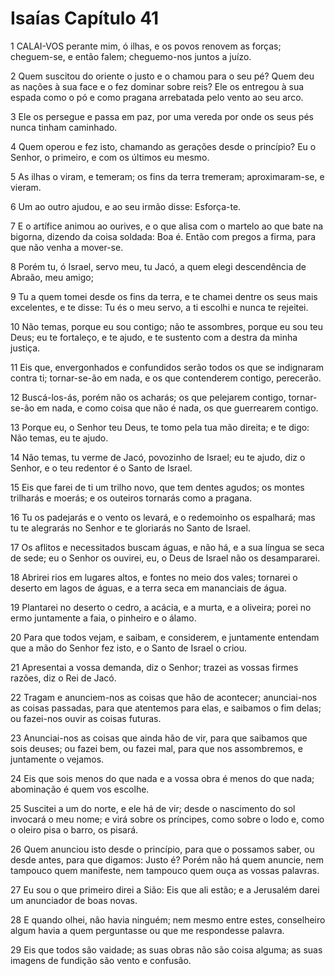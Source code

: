 # Isaías Capítulo 41

1	CALAI-VOS perante mim, ó ilhas, e os povos renovem as forças; cheguem-se, e então falem; cheguemo-nos juntos a juízo.

2	Quem suscitou do oriente o justo e o chamou para o seu pé? Quem deu as nações à sua face e o fez dominar sobre reis? Ele os entregou à sua espada como o pó e como pragana arrebatada pelo vento ao seu arco.

3	Ele os persegue e passa em paz, por uma vereda por onde os seus pés nunca tinham caminhado.

4	Quem operou e fez isto, chamando as gerações desde o princípio? Eu o Senhor, o primeiro, e com os últimos eu mesmo.

5	As ilhas o viram, e temeram; os fins da terra tremeram; aproximaram-se, e vieram.

6	Um ao outro ajudou, e ao seu irmão disse: Esforça-te.

7	E o artífice animou ao ourives, e o que alisa com o martelo ao que bate na bigorna, dizendo da coisa soldada: Boa é. Então com pregos a firma, para que não venha a mover-se.

8	Porém tu, ó Israel, servo meu, tu Jacó, a quem elegi descendência de Abraão, meu amigo;

9	Tu a quem tomei desde os fins da terra, e te chamei dentre os seus mais excelentes, e te disse: Tu és o meu servo, a ti escolhi e nunca te rejeitei.

10	Não temas, porque eu sou contigo; não te assombres, porque eu sou teu Deus; eu te fortaleço, e te ajudo, e te sustento com a destra da minha justiça.

11	Eis que, envergonhados e confundidos serão todos os que se indignaram contra ti; tornar-se-ão em nada, e os que contenderem contigo, perecerão.

12	Buscá-los-ás, porém não os acharás; os que pelejarem contigo, tornar-se-ão em nada, e como coisa que não é nada, os que guerrearem contigo.

13	Porque eu, o Senhor teu Deus, te tomo pela tua mão direita; e te digo: Não temas, eu te ajudo.

14	Não temas, tu verme de Jacó, povozinho de Israel; eu te ajudo, diz o Senhor, e o teu redentor é o Santo de Israel.

15	Eis que farei de ti um trilho novo, que tem dentes agudos; os montes trilharás e moerás; e os outeiros tornarás como a pragana.

16	Tu os padejarás e o vento os levará, e o redemoinho os espalhará; mas tu te alegrarás no Senhor e te gloriarás no Santo de Israel.

17	Os aflitos e necessitados buscam águas, e não há, e a sua língua se seca de sede; eu o Senhor os ouvirei, eu, o Deus de Israel não os desampararei.

18	Abrirei rios em lugares altos, e fontes no meio dos vales; tornarei o deserto em lagos de águas, e a terra seca em mananciais de água.

19	Plantarei no deserto o cedro, a acácia, e a murta, e a oliveira; porei no ermo juntamente a faia, o pinheiro e o álamo.

20	Para que todos vejam, e saibam, e considerem, e juntamente entendam que a mão do Senhor fez isto, e o Santo de Israel o criou.

21	Apresentai a vossa demanda, diz o Senhor; trazei as vossas firmes razões, diz o Rei de Jacó.

22	Tragam e anunciem-nos as coisas que hão de acontecer; anunciai-nos as coisas passadas, para que atentemos para elas, e saibamos o fim delas; ou fazei-nos ouvir as coisas futuras.

23	Anunciai-nos as coisas que ainda hão de vir, para que saibamos que sois deuses; ou fazei bem, ou fazei mal, para que nos assombremos, e juntamente o vejamos.

24	Eis que sois menos do que nada e a vossa obra é menos do que nada; abominação é quem vos escolhe.

25	Suscitei a um do norte, e ele há de vir; desde o nascimento do sol invocará o meu nome; e virá sobre os príncipes, como sobre o lodo e, como o oleiro pisa o barro, os pisará.

26	Quem anunciou isto desde o princípio, para que o possamos saber, ou desde antes, para que digamos: Justo é? Porém não há quem anuncie, nem tampouco quem manifeste, nem tampouco quem ouça as vossas palavras.

27	Eu sou o que primeiro direi a Sião: Eis que ali estão; e a Jerusalém darei um anunciador de boas novas.

28	E quando olhei, não havia ninguém; nem mesmo entre estes, conselheiro algum havia a quem perguntasse ou que me respondesse palavra.

29	Eis que todos são vaidade; as suas obras não são coisa alguma; as suas imagens de fundição são vento e confusão.

